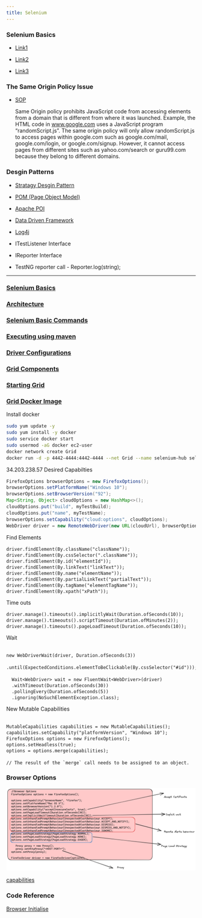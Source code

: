 ```yaml
---
title: Selenium 
---
```


### Selenium Basics

- [Link1](https://www.toolsqa.com/selenium-webdriver/selenium-testing/)

- [Link2](https://www.guru99.com/introduction-to-selenium.html)

- [Link3](https://www.selenium.dev/documentation/overview/components/)

### The Same Origin Policy Issue

- [SOP](https://developer.mozilla.org/en-US/docs/Web/Security/Same-origin_policy)

    Same Origin policy prohibits JavaScript code from accessing elements from a domain that is different from where it was launched. 
Example, the HTML code in www.google.com uses a JavaScript program “randomScript.js”. 
The same origin policy will only allow randomScript.js to access pages within google.com such as google.com/mail, google.com/login, or google.com/signup. However, 
it cannot access pages from different sites such as yahoo.com/search or guru99.com because they belong to different domains.

### Desgin Patterns

- [Stratagy Desgin Pattern](https://toolsqa.com/selenium-webdriver/strategy-design-pattern-automation-testing/)

- [POM (Page Object Model)](https://toolsqa.com/selenium-webdriver/page-object-model/)

- [Apache POI](https://toolsqa.com/selenium-webdriver/excel-in-selenium/)

- [Data Driven Framework](https://toolsqa.com/selenium-webdriver/data-driven-framework/)

- [Log4j](https://www.toolsqa.com/selenium-webdriver/log4j-logging/)

- ITestListener Interface

- IReporter Interface

- TestNG reporter call - Reporter.log(string); 

-----
### [Selenium Basics](https://www.selenium.dev/documentation/)

### [Architecture](https://www.selenium.dev/documentation/overview/components/#the-parts-and-pieces)

### [Selenium Basic Commands](https://www.selenium.dev/documentation/webdriver/getting_started/first_script/#eight-basic-components) 

### [Executing using maven](https://www.selenium.dev/documentation/webdriver/getting_started/using_selenium/#executing) 

### [Driver Configurations](https://www.selenium.dev/documentation/webdriver/drivers/)

### [Grid Components](https://www.selenium.dev/documentation/grid/components/)

### [Starting Grid](https://www.selenium.dev/documentation/grid/getting_started/#standalone)

### [Grid Docker Image](https://hub.docker.com/r/selenium/hub)

Install docker
```bash
sudo yum update -y
sudo yum install -y docker
sudo service docker start
sudo usermod -aG docker ec2-user
docker network create Grid
docker run -d -p 4442-4444:4442-4444 --net Grid --name selenium-hub selenium/hub:latest
```


34.203.238.57 
Desired Capabilties
```java
FirefoxOptions browserOptions = new FirefoxOptions();
browserOptions.setPlatformName("Windows 10");
browserOptions.setBrowserVersion("92");
Map<String, Object> cloudOptions = new HashMap<>();
cloudOptions.put("build", myTestBuild);
cloudOptions.put("name", myTestName);
browserOptions.setCapability("cloud:options", cloudOptions);
WebDriver driver = new RemoteWebDriver(new URL(cloudUrl), browserOptions);
```

Find Elements 
```
driver.findElement(By.className("className"));
driver.findElement(By.cssSelector(".className"));
driver.findElement(By.id("elementId"));
driver.findElement(By.linkText("linkText"));
driver.findElement(By.name("elementName"));
driver.findElement(By.partialLinkText("partialText"));
driver.findElement(By.tagName("elementTagName"));
driver.findElement(By.xpath("xPath"));
```

Time outs
```
driver.manage().timeouts().implicitlyWait(Duration.ofSeconds(10));
driver.manage().timeouts().scriptTimeout(Duration.ofMinutes(2));
driver.manage().timeouts().pageLoadTimeout(Duration.ofSeconds(10));

```

Wait 

```

new WebDriverWait(driver, Duration.ofSeconds(3))
  .until(ExpectedConditions.elementToBeClickable(By.cssSelector("#id")));

  Wait<WebDriver> wait = new FluentWait<WebDriver>(driver)
  .withTimeout(Duration.ofSeconds(30))
  .pollingEvery(Duration.ofSeconds(5))
  .ignoring(NoSuchElementException.class);

```

New Mutable Capabilities 
```

MutableCapabilities capabilities = new MutableCapabilities();
capabilities.setCapability("platformVersion", "Windows 10");
FirefoxOptions options = new FirefoxOptions();
options.setHeadless(true);
options = options.merge(capabilities);

// The result of the `merge` call needs to be assigned to an object.

```

### Browser Options
![BrowserOptions](./static/BrowserOptions.png)


[capabilities](https://w3c.github.io/webdriver/#capabilities)

### Code Reference
[Browser Initialise](https://github.com/sunnyRavindra/DataDrivenFramework/blob/main/src/test/java/com/amazon/testcase/InitializeBrowser.java)

